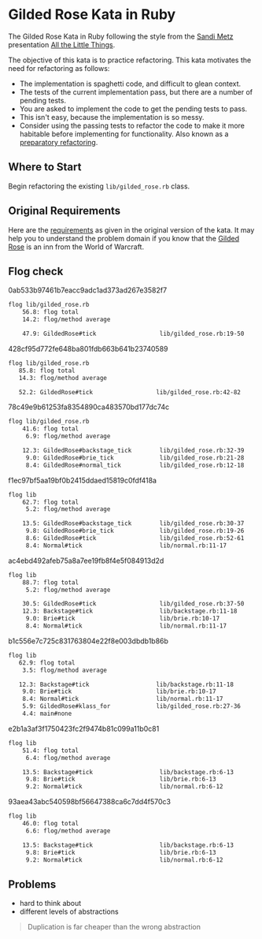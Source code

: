 Gilded Rose Kata in Ruby
========================

The Gilded Rose Kata in Ruby following the style from the [Sandi Metz](https://twitter.com/sandimetz)
presentation [All the Little Things](https://www.youtube.com/watch?v=8bZh5LMaSmE).

The objective of this kata is to practice refactoring. This kata motivates the need for refactoring as follows:

* The implementation is spaghetti code, and difficult to glean context.
* The tests of the current implementation pass, but there are a number of pending tests.
* You are asked to implement the code to get the pending tests to pass.
* This isn't easy, because the implementation is so messy.
* Consider using the passing tests to refactor the code to make it more habitable before implementing for functionality.
Also known as a [preparatory refactoring](http://martinfowler.com/articles/workflowsOfRefactoring/#preparatory).

## Where to Start

Begin refactoring the existing `lib/gilded_rose.rb` class.

## Original Requirements

Here are the [requirements](https://github.com/jimweirich/gilded_rose_kata#original-description-of-the-gilded-rose)
as given in the original version of the kata. It may help you to understand the problem domain if you know
that the [Gilded Rose](http://wowwiki.wikia.com/wiki/Gilded_Rose) is an inn from the World of Warcraft.


## Flog check

0ab533b97461b7eacc9adc1ad373ad267e3582f7
```bash
flog lib/gilded_rose.rb
    56.8: flog total
    14.2: flog/method average

    47.9: GildedRose#tick                  lib/gilded_rose.rb:19-50
```

428cf95d772fe648ba801fdb663b641b23740589
```bash
flog lib/gilded_rose.rb
   85.8: flog total
   14.3: flog/method average

   52.2: GildedRose#tick                  lib/gilded_rose.rb:42-82
```

78c49e9b61253fa8354890ca483570bd177dc74c
```bash
flog lib/gilded_rose.rb
    41.6: flog total
     6.9: flog/method average

    12.3: GildedRose#backstage_tick        lib/gilded_rose.rb:32-39
     9.0: GildedRose#brie_tick             lib/gilded_rose.rb:21-28
     8.4: GildedRose#normal_tick           lib/gilded_rose.rb:12-18
```

f1ec97bf5aa19bf0b2415ddaed15819c0fdf418a
```bash
flog lib
    62.7: flog total
     5.2: flog/method average

    13.5: GildedRose#backstage_tick        lib/gilded_rose.rb:30-37
     9.8: GildedRose#brie_tick             lib/gilded_rose.rb:19-26
     8.6: GildedRose#tick                  lib/gilded_rose.rb:52-61
     8.4: Normal#tick                      lib/normal.rb:11-17
```

ac4ebd492afeb75a8a7ee19fb8f4e5f084913d2d
```bash
flog lib
    88.7: flog total
     5.2: flog/method average

    30.5: GildedRose#tick                  lib/gilded_rose.rb:37-50
    12.3: Backstage#tick                   lib/backstage.rb:11-18
     9.0: Brie#tick                        lib/brie.rb:10-17
     8.4: Normal#tick                      lib/normal.rb:11-17
```

b1c556e7c725c831763804e22f8e003dbdb1b86b
```bash
flog lib
   62.9: flog total
    3.5: flog/method average

   12.3: Backstage#tick                   lib/backstage.rb:11-18
    9.0: Brie#tick                        lib/brie.rb:10-17
    8.4: Normal#tick                      lib/normal.rb:11-17
    5.9: GildedRose#klass_for             lib/gilded_rose.rb:27-36
    4.4: main#none
```

e2b1a3af3f1750423fc2f9474b81c099a11b0c81
```bash
flog lib
    51.4: flog total
     6.4: flog/method average

    13.5: Backstage#tick                   lib/backstage.rb:6-13
     9.8: Brie#tick                        lib/brie.rb:6-13
     9.2: Normal#tick                      lib/normal.rb:6-12
```

93aea43abc540598bf56647388ca6c7dd4f570c3
```bash
flog lib
    46.0: flog total
     6.6: flog/method average

    13.5: Backstage#tick                   lib/backstage.rb:6-13
     9.8: Brie#tick                        lib/brie.rb:6-13
     9.2: Normal#tick                      lib/normal.rb:6-12
```

## Problems
- hard to think about
- different levels of abstractions

> Duplication is far cheaper than the wrong abstraction
